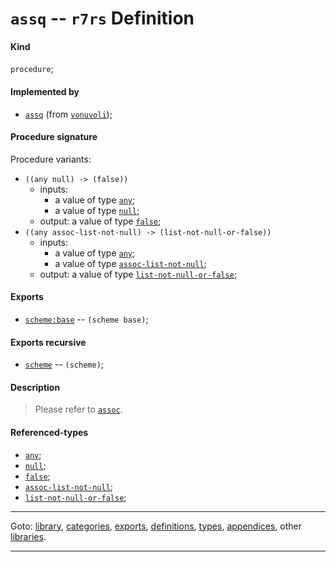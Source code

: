 

<a id='definition__r7rs__assq'></a>

# `assq` -- `r7rs` Definition


<a id='definition__r7rs__assq__kind'></a>

#### Kind

`procedure`;


<a id='definition__r7rs__assq__implemented-by'></a>

#### Implemented by

 * [`assq`](../../vonuvoli/definitions/assq.md#definition__vonuvoli__assq) (from [`vonuvoli`](../../vonuvoli/_index.md#library__vonuvoli));


<a id='definition__r7rs__assq__procedure-signature'></a>

#### Procedure signature

Procedure variants:
 * `((any null) -> (false))`
   * inputs:
     * a value of type [`any`](../../r7rs/types/any.md#type__r7rs__any);
     * a value of type [`null`](../../r7rs/types/null.md#type__r7rs__null);
   * output: a value of type [`false`](../../r7rs/types/false.md#type__r7rs__false);
 * `((any assoc-list-not-null) -> (list-not-null-or-false))`
   * inputs:
     * a value of type [`any`](../../r7rs/types/any.md#type__r7rs__any);
     * a value of type [`assoc-list-not-null`](../../r7rs/types/assoc-list-not-null.md#type__r7rs__assoc-list-not-null);
   * output: a value of type [`list-not-null-or-false`](../../r7rs/types/list-not-null-or-false.md#type__r7rs__list-not-null-or-false);


<a id='definition__r7rs__assq__exports'></a>

#### Exports

 * [`scheme:base`](../../r7rs/exports/scheme_3a_base.md#export__r7rs__scheme_3a_base) -- `(scheme base)`;


<a id='definition__r7rs__assq__exports-recursive'></a>

#### Exports recursive

 * [`scheme`](../../r7rs/exports/scheme.md#export__r7rs__scheme) -- `(scheme)`;


<a id='definition__r7rs__assq__description'></a>

#### Description

> Please refer to [`assoc`](../../r7rs/definitions/assoc.md#definition__r7rs__assoc).


<a id='definition__r7rs__assq__referenced-types'></a>

#### Referenced-types

 * [`any`](../../r7rs/types/any.md#type__r7rs__any);
 * [`null`](../../r7rs/types/null.md#type__r7rs__null);
 * [`false`](../../r7rs/types/false.md#type__r7rs__false);
 * [`assoc-list-not-null`](../../r7rs/types/assoc-list-not-null.md#type__r7rs__assoc-list-not-null);
 * [`list-not-null-or-false`](../../r7rs/types/list-not-null-or-false.md#type__r7rs__list-not-null-or-false);

----

Goto: [library](../../r7rs/_index.md#library__r7rs), [categories](../../r7rs/categories/_index.md#toc__r7rs__categories), [exports](../../r7rs/exports/_index.md#toc__r7rs__exports), [definitions](../../r7rs/definitions/_index.md#toc__r7rs__definitions), [types](../../r7rs/types/_index.md#toc__r7rs__types), [appendices](../../r7rs/appendices/_index.md#toc__r7rs__appendices), other [libraries](../../_libraries.md#toc__libraries).

----

